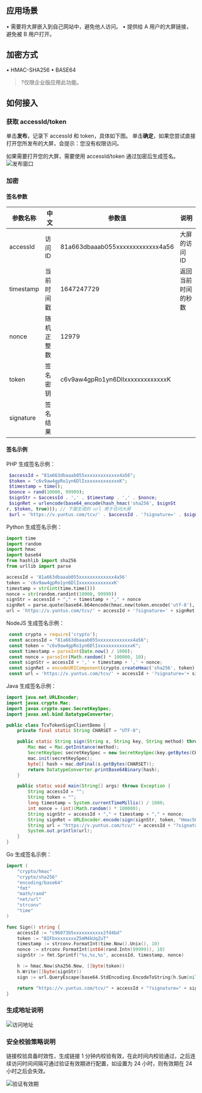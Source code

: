 
## 应用场景

• 需要将大屏嵌入到自己网站中，避免他人访问。
• 提供给 A 用户的大屏链接，避免被 B 用户打开。

## 加密方式

• HMAC-SHA256
• BASE64

>?仅限企业版应用此功能。

## 如何接入

### 获取 accessId/token

单击**发布**，记录下 accessId 和 token，具体如下图。
单击**确定**，如果您尝试直接打开您所发布的大屏，会提示：您没有权限访问。

 如果需要打开您的大屏，需要使用 accessId/token 通过加密后生成签名。
![发布窗口](https://qcloudimg.tencent-cloud.cn/raw/3b24a89382757b3e07d4820ff8064ee0.png)

### 加密

#### 签名参数

| 参数名称 | 中文 | 参数值 | 说明 |
| --- | --- | --- | --- |
|accessId|访问 ID|81a663dbaaab055xxxxxxxxxxxxx4a56| 大屏的访问 ID |
|timestamp|当前时间戳|1647247729|返回当前时间的秒数|
|nonce|随机正整数|12979| |
|token|签名密钥|c6v9aw4gpRo1yn6DlIxxxxxxxxxxxxxK| |
|signature|签名结果| |

#### 签名示例

PHP 生成签名示例：

```php
 $accessId = "81a663dbaaab055xxxxxxxxxxxxx4a56";
 $token = "c6v9aw4gpRo1yn6DlIxxxxxxxxxxxxxK";
 $timestamp = time();
 $nonce = rand(10000, 99999);
 $signStr = $accessId . ',' . $timestamp . ',' . $nonce;
 $signRet = urlencode(base64_encode(hash_hmac('sha256', $signSt
r, $token, true))); // 下面生成的 url 用于访问大屏
 $url = 'https://v.yuntus.com/tcv/' . $accessId . '?signature=' . $signRet . '&timestamp=' . $timestamp . '&nonce=' . $nonce);
```

Python 生成签名示例：

```python
import time
import random
import hmac
import base64
from hashlib import sha256
from urllib import parse

accessId = '81a663dbaaab055xxxxxxxxxxxxx4a56'
token = 'c6v9aw4gpRo1yn6DlIxxxxxxxxxxxxxK'
timestamp = str(int(time.time()))
nonce = str(random.randint(10000, 99999))
signStr = accessId + "," + timestamp + "," + nonce
signRet = parse.quote(base64.b64encode(hmac.new(token.encode('utf-8'), signStr.encode('utf-8'), digestmod=sha256).digest()))
url = 'https://v.yuntus.com/tcv/' + accessId + '?signature=' + signRet + '&timestamp=' + timestamp + '&nonce=' + nonce
```

NodeJS 生成签名示例：

```JavaScript
 const crypto = require('crypto');
 const accessId = "81a663dbaaab055xxxxxxxxxxxxx4a56";
 const token = "c6v9aw4gpRo1yn6DlIxxxxxxxxxxxxxK";
 const timestamp = parseInt(Date.now() / 1000);
 const nonce = parseInt(Math.random() * 100000, 10);
 const signStr = accessId + ',' + timestamp + ',' + nonce;
 const signRet = encodeURIComponent(crypto.createHmac('sha256', token).update(signStr).digest().toString('base64')); // 下面生成的 url 用于访问大屏
 const url = 'https://v.yuntus.com/tcv/' + accessId + '?signature='+ signRet + '&timestamp=' + timestamp + '&nonce=' + nonce;
```

Java 生成签名示例：

```Java
import java.net.URLEncoder;
import javax.crypto.Mac;
import javax.crypto.spec.SecretKeySpec;
import javax.xml.bind.DatatypeConverter;

public class TcvTokenSignClientDemo {
    private final static String CHARSET = "UTF-8";

    public static String sign(String s, String key, String method) throws Exception {
        Mac mac = Mac.getInstance(method);
        SecretKeySpec secretKeySpec = new SecretKeySpec(key.getBytes(CHARSET), mac.getAlgorithm());
        mac.init(secretKeySpec);
        byte[] hash = mac.doFinal(s.getBytes(CHARSET));
        return DatatypeConverter.printBase64Binary(hash);
    }

    public static void main(String[] args) throws Exception {
        String accessId = "";
        String token = "";
        long timestamp = System.currentTimeMillis() / 1000;
        int nonce = (int)(Math.random() * 100000);
        String signStr = accessId + "," + timestamp + "," + nonce;
        String signRet = URLEncoder.encode(sign(signStr, token, "HmacSHA256"), CHARSET);
        String url = "https://v.yuntus.com/tcv/" + accessId + "?signature=" + signRet + "&timestamp=" + timestamp + "&nonce=" + nonce;
        System.out.println(url);
    }
}
```

Go 生成签名示例：

```go
import (
    "crypto/hmac"
    "crypto/sha256"
    "encoding/base64"
    "fmt"
    "math/rand"
    "net/url"
    "strconv"
    "time"
)

func Sign() string {
    accessId := "c96073b5xxxxxxxxxxx2fd4bd"
    token := "BIFbxxxxxxxxZ5mM4kUqZuT"
    timestamp := strconv.FormatInt(time.Now().Unix(), 10)
    nonce := strconv.FormatInt(int64(rand.Intn(99999)), 10)
    signStr := fmt.Sprintf("%s,%s,%s", accessId, timestamp, nonce)

    h := hmac.New(sha256.New, []byte(token))
    h.Write([]byte(signStr))
    sign := url.QueryEscape(base64.StdEncoding.EncodeToString(h.Sum(nil)))

    return "https://v.yuntus.com/tcv/" + accessId + "?signature=" + sign + "&timestamp=" + timestamp + "&nonce=" + nonce
}
```

### 生成地址说明

![访问地址](https://qcloudimg.tencent-cloud.cn/raw/345b4275c8b6596964c49c25acb82a33.png)

### 安全校验策略说明

链接校验具备时效性，生成链接 1 分钟内校验有效，在此时间内校验通过，之后连续访问时间间隔可通过验证有效期进行配置，如设置为 24 小时，则有效期在 24 小时之后会失效。

![验证有效期](https://qcloudimg.tencent-cloud.cn/raw/37a1ed5be535727a8931cb765be69664.png)
